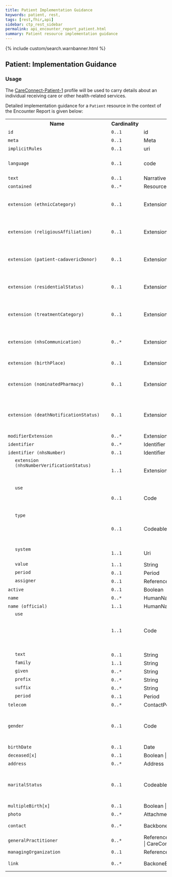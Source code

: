 ```yaml
---
title: Patient Implementation Guidance
keywords: patient, rest,
tags: [rest,fhir,api]
sidebar: ctp_rest_sidebar
permalink: api_encounter_report_patient.html
summary: Patient resource implementation guidance
---
```


{% include custom/search.warnbanner.html %}

<!--
{% include custom/fhir.referencemin.html resource="" userlink="" page="" fhirname="Patient" fhirlink="[Patient](http://hl7.org/fhir/stu3/patient.html)" content="User Stories" userlink="" %}
-->

<style>
td.sub{
content: '';
display: block;
width: 285px;
background-image: url(images/tbl_vjoin_end.png);
background-repeat: no-repeat;
background-position: 10px  10px;
padding-left: 30px;
}

td.sub-sub{
content: '';
display: block;
width: 285px;
background-image: url(images/tbl_vjoin_end.png);
background-repeat: no-repeat;
background-position: 30px  10px;
padding-left: 50px;
}

td.sub-sub-sub{
content: '';
display: block;
width: 285px;
background-image: url(images/tbl_vjoin_end.png);
background-repeat: no-repeat;
background-position: 50px  10px;
padding-left: 70px;
}
</style>

  

## Patient: Implementation Guidance ##

  

### Usage ###

The [CareConnect-Patient-1](https://fhir.hl7.org.uk/STU3/StructureDefinition/CareConnect-Patient-1) profile will be used to carry details about an individual receiving care or other health-related services.

Detailed implementation guidance for a `Patient` resource in the context of the Encounter Report is given below:

<table  style="min-width:100%;width:100%">
<tr>
<th  style="width:10%;">Name</th>
<th  style="width:5%;">Cardinality</th>
<th  style="width:10%;">Type</th>
<th  style="width:38%;">CareConnect Documentation</th>
</tr>
<tr>
<td><code  class="highlighter-rouge">id</code></td>
<td><code  class="highlighter-rouge">0..1</code></td>
<td>id</td>
<td>Logical id of this artifact</td>
</tr>
<tr>
<td><code  class="highlighter-rouge">meta</code></td>
<td><code  class="highlighter-rouge">0..1</code></td>
<td>Meta</td>
<td>Metadata about the resource</td>
</tr>
<tr>
<td><code  class="highlighter-rouge">implicitRules</code></td>
<td><code  class="highlighter-rouge">0..1</code></td>
<td>uri</td>
<td>A set of rules under which this content was created</td>
</tr>
<tr>
<td><code  class="highlighter-rouge">language</code></td>
<td><code  class="highlighter-rouge">0..1</code></td>
<td>code</td>
<td>Language of the resource content. <br/> <a  href="http://hl7.org/fhir/stu3/valueset-languages.html">Common Languages [Extensible but limited to All Languages]</a></td>
</tr>
<tr>
<td><code  class="highlighter-rouge">text</code></td>
<td><code  class="highlighter-rouge">0..1</code></td>
<td>Narrative</td>
<td>Text summary of the resource, for human interpretation</td>
</tr>
<tr>
<td><code  class="highlighter-rouge">contained</code></td>
<td><code  class="highlighter-rouge">0..*</code></td>
<td>Resource</td>
<td>Contained, inline Resources</td>
</tr>
<tr>
<td><code  class="highlighter-rouge">extension (ethnicCategory)</code></td>
<td><code  class="highlighter-rouge">0..1</code></td>
<td>Extension</td>
<td>Ethnic Category<br/>URL: <a  href="https://fhir.hl7.org.uk/STU3/StructureDefinition/Extension-CareConnect-EthnicCategory-1">https://fhir.hl7.org.uk/STU3/StructureDefinition/Extension-CareConnect-EthnicCategory-1</a></td>
</tr>
<tr>
<td><code  class="highlighter-rouge">extension (religiousAffiliation)</code></td>
<td><code  class="highlighter-rouge">0..1</code></td>
<td>Extension</td>
<td>Religious affiliation<br/>URL: <a  href="https://fhir.hl7.org.uk/STU3/StructureDefinition/Extension-CareConnect-ReligiousAffiliation-1">https://fhir.hl7.org.uk/STU3/StructureDefinition/Extension-CareConnect-ReligiousAffiliation-1</a></td>
</tr>
<tr>
<td><code  class="highlighter-rouge">extension (patient-cadavericDonor)</code></td>
<td><code  class="highlighter-rouge">0..1</code></td>
<td>Extension</td>
<td>Flag indicating whether the patient authorized the donation of body parts after death<br/>URL: <a  href="http://hl7.org/fhir/stu3/StructureDefinition/patient-cadavericDonor">http://hl7.org/fhir/stu3/StructureDefinition/patient-cadavericDonor</a></td>
</tr>
<tr>
<td><code  class="highlighter-rouge">extension (residentialStatus)</code></td>
<td><code  class="highlighter-rouge">0..1</code></td>
<td>Extension</td>
<td>The residential status of the patient<br/>URL: <a  href="https://fhir.hl7.org.uk/STU3/StructureDefinition/Extension-CareConnect-ResidentialStatus-1">https://fhir.hl7.org.uk/STU3/StructureDefinition/Extension-CareConnect-ResidentialStatus-1</a></td>
</tr>
<tr>
<td><code  class="highlighter-rouge">extension (treatmentCategory)</code></td>
<td><code  class="highlighter-rouge">0..1</code></td>
<td>Extension</td>
<td>The treatment category for this patient<br/>URL: <a  href="https://fhir.hl7.org.uk/STU3/StructureDefinition/Extension-CareConnect-TreatmentCategory-1">https://fhir.hl7.org.uk/STU3/StructureDefinition/Extension-CareConnect-TreatmentCategory-1</a></td>
</tr>
<tr>
<td><code  class="highlighter-rouge">extension (nhsCommunication)</code></td>
<td><code  class="highlighter-rouge">0..*</code></td>
<td>Extension</td>
<td>NHS communication preferences for a resource<br/>URL: <a  href="https://fhir.hl7.org.uk/STU3/StructureDefinition/Extension-CareConnect-NHSCommunication-1">https://fhir.hl7.org.uk/STU3/StructureDefinition/Extension-CareConnect-NHSCommunication-1</a></td>
</tr>
<tr>
<td><code  class="highlighter-rouge">extension (birthPlace)</code></td>
<td><code  class="highlighter-rouge">0..1</code></td>
<td>Extension</td>
<td>Birth Place: The registered place of birth of the patient.<br/>URL: <a  href="http://hl7.org/fhir/stu3/StructureDefinition/birthPlace">http://hl7.org/fhir/stu3/StructureDefinition/birthPlace</a></td>
</tr>
<tr>
<td><code  class="highlighter-rouge">extension (nominatedPharmacy)</code></td>
<td><code  class="highlighter-rouge">0..1</code></td>
<td>Extension</td>
<td>A patient's nominated pharmacy<br/>URL: <a  href="https://fhir.hl7.org.uk/STU3/StructureDefinition/Extension-CareConnect-NominatedPharmacy-1">https://fhir.hl7.org.uk/STU3/StructureDefinition/Extension-CareConnect-NominatedPharmacy-1</a></td>
</tr>
<tr>
<td><code  class="highlighter-rouge">extension (deathNotificationStatus)</code></td>
<td><code  class="highlighter-rouge">0..1</code></td>
<td>Extension</td>
<td>Representation of a patient’s death notification status (as held on Personal Demographics Service (PDS))<br/>URL: <a  href="https://fhir.hl7.org.uk/STU3/StructureDefinition/Extension-CareConnect-DeathNotificationStatus-1">https://fhir.hl7.org.uk/STU3/StructureDefinition/Extension-CareConnect-DeathNotificationStatus-1</a></td>
</tr>
<tr>
<td><code  class="highlighter-rouge">modifierExtension</code></td>
<td><code  class="highlighter-rouge">0..*</code></td>
<td>Extension</td>
<td>Extensions that cannot be ignored</td>
</tr>
<tr>
<td><code  class="highlighter-rouge">identifier</code></td>
<td><code  class="highlighter-rouge">0..*</code></td>
<td>Identifier</td>
<td>An identifier for this patient</td>
</tr>
<tr>
<td><code  class="highlighter-rouge">identifier (nhsNumber)</code></td>
<td><code  class="highlighter-rouge">0..1</code></td>
<td>Identifier</td>
<td>The patient's NHS number</td>
</tr>
<tr>
<td  class="sub"><code  class="highlighter-rouge">extension (nhsNumberVerificationStatus)</code></td>
<td><code  class="highlighter-rouge">1..1</code></td>
<td>Extension</td>
<td>NHS number verification status<br />URL: <a  href="https://fhir.hl7.org.uk/STU3/StructureDefinition/Extension-CareConnect-NHSNumberVerificationStatus-1">https://fhir.hl7.org.uk/STU3/StructureDefinition/Extension-CareConnect-NHSNumberVerificationStatus-1</a></td>
</tr>
<tr>
<td  class="sub"><code  class="highlighter-rouge">use</code></td>
<td><code  class="highlighter-rouge">0..1</code></td>
<td>Code</td>
<td>usual | official | temp | secondary (If known)<br />Binding (required): Identifies the purpose for this identifier, if known. (<a  href="http://hl7.org/fhir/stu3/valueset-identifier-use.html">http://hl7.org/fhir/stu3/valueset-identifier-use.html</a>)</td>
</tr>
<tr>
<td  class="sub"><code  class="highlighter-rouge">type</code></td>
<td><code  class="highlighter-rouge">0..1</code></td>
<td>CodeableConcept</td>
<td>Description of identifier<br/>Binding (extensible): A coded type for an identifier that can be used to determine which identifier to use for a specific purpose. (<a  href="http://hl7.org/fhir/stu3/valueset-identifier-type.html">http://hl7.org/fhir/stu3/valueset-identifier-type.html</a>)</td>
</tr>
<tr>
<td  class="sub"><code  class="highlighter-rouge">system</code></td>
<td><code  class="highlighter-rouge">1..1</code></td>
<td>Uri</td>
<td>The namespace for the identifier value<br/>Fixed Value: https://fhir.nhs.uk/Id/nhs-number</td>
</tr>
<tr>
<td  class="sub"><code  class="highlighter-rouge">value</code></td>
<td><code  class="highlighter-rouge">1..1</code></td>
<td>String</td>
<td>The value that is unique</td>
</tr>
<tr>
<td  class="sub"><code  class="highlighter-rouge">period</code></td>
<td><code  class="highlighter-rouge">0..1</code></td>
<td>Period</td>
<td>Time period when id is/was valid for use</td>
</tr>
<tr>
<td  class="sub"><code  class="highlighter-rouge">assigner</code></td>
<td><code  class="highlighter-rouge">0..1</code></td>
<td>Reference(CareConnectOrganization)</td>
<td>Organization that issued id (may be just text)</td>
</tr>
<tr>
<td><code  class="highlighter-rouge">active</code></td>
<td><code  class="highlighter-rouge">0..1</code></td>
<td>Boolean</td>
<td>Whether this patient's record is in active use</td>
</tr>
<tr>
<td><code  class="highlighter-rouge">name</code></td>
<td><code  class="highlighter-rouge">0..*</code></td>
<td>HumanName</td>
<td>A name associated with the patient</td>
</tr>
<tr>
<td><code  class="highlighter-rouge">name (official)</code></td>
<td><code  class="highlighter-rouge">1..1</code></td>
<td>HumanName</td>
<td>A name associated with the patient</td>
</tr>
<tr>
<td  class="sub"><code  class="highlighter-rouge">use</code></td>
<td><code  class="highlighter-rouge">1..1</code></td>
<td>Code</td>
<td>usual | official | temp | nickname | anonymous | old | maiden<br/>Fixed Value: official<br/>The use of a human name (<a  href="https://fhir.hl7.org.uk/STU3/ValueSet/CareConnect-NameUse-1">https://fhir.hl7.org.uk/STU3/ValueSet/CareConnect-NameUse-1</a>)</td>
</tr>
<tr>
<td  class="sub"><code  class="highlighter-rouge">text</code></td>
<td><code  class="highlighter-rouge">0..1</code></td>
<td>String</td>
<td>Text representation of the full name</td>
</tr>
<tr>
<td  class="sub"><code  class="highlighter-rouge">family</code></td>
<td><code  class="highlighter-rouge">1..1</code></td>
<td>String</td>
<td>TFamily name (often called 'Surname')</td>
</tr>
<tr>
<td  class="sub"><code  class="highlighter-rouge">given</code></td>
<td><code  class="highlighter-rouge">0..*</code></td>
<td>String</td>
<td>Given names (not always 'first'). Includes middle names</td>
</tr>
<tr>
<td  class="sub"><code  class="highlighter-rouge">prefix</code></td>
<td><code  class="highlighter-rouge">0..*</code></td>
<td>String</td>
<td>Parts that come before the name</td>
</tr>
<tr>
<td  class="sub"><code  class="highlighter-rouge">suffix</code></td>
<td><code  class="highlighter-rouge">0..*</code></td>
<td>String</td>
<td>Parts that come after the name</td>
</tr>
<tr>
<td  class="sub"><code  class="highlighter-rouge">period</code></td>
<td><code  class="highlighter-rouge">0..1</code></td>
<td>Period</td>
<td>Time period when name was/is in use</td>
</tr>
<tr>
<td><code  class="highlighter-rouge">telecom</code></td>
<td><code  class="highlighter-rouge">0..*</code></td>
<td>ContactPoint</td>
<td>A contact detail for the individual</td>
</tr>
<tr>
<td><code  class="highlighter-rouge">gender</code></td>
<td><code  class="highlighter-rouge">0..1</code></td>
<td>Code</td>
<td>male | female | other | unknown<br/>Binding (required): The gender of a person used for administrative purposes. (<a  href="https://fhir.hl7.org.uk/STU3/ValueSet/CareConnect-AdministrativeGender-1">https://fhir.hl7.org.uk/STU3/ValueSet/CareConnect-AdministrativeGender-1</a>)</td>
</tr>
<tr>
<td><code  class="highlighter-rouge">birthDate</code></td>
<td><code  class="highlighter-rouge">0..1</code></td>
<td>Date</td>
<td>The date of birth for the individual</td>
</tr>
<tr>
<td><code  class="highlighter-rouge">deceased[x]</code></td>
<td><code  class="highlighter-rouge">0..1</code></td>
<td>Boolean | dateTime</td>
<td>Indicates if the individual is deceased or not</td>
</tr>
<tr>
<td><code  class="highlighter-rouge">address</code></td>
<td><code  class="highlighter-rouge">0..*</code></td>
<td>Address</td>
<td>Addresses for the individual</td>
</tr>
<tr>
<td><code  class="highlighter-rouge">maritalStatus</code></td>
<td><code  class="highlighter-rouge">0..1</code></td>
<td>CodeableConcept</td>
<td>Marital (civil) status of a patient<br/>Binding (required): The domestic partnership status of a person. (<a  href="https://fhir.hl7.org.uk/STU3/ValueSet/CareConnect-MaritalStatus-1">https://fhir.hl7.org.uk/STU3/ValueSet/CareConnect-MaritalStatus-1</a>)</td>
</tr>
<tr>
<td><code  class="highlighter-rouge">multipleBirth[x]</code></td>
<td><code  class="highlighter-rouge">0..1</code></td>
<td>Boolean | Integer</td>
<td>Whether patient is part of a multiple birth</td>
</tr>
<tr>
<td><code  class="highlighter-rouge">photo</code></td>
<td><code  class="highlighter-rouge">0..*</code></td>
<td>Attachment</td>
<td>Image of the patient</td>
</tr>
<tr>
<td><code  class="highlighter-rouge">contact</code></td>
<td><code  class="highlighter-rouge">0..*</code></td>
<td>BackboneElement</td>
<td>A contact party (e.g. guardian, partner, friend) for the patient</td>
</tr>
<tr>
<td><code  class="highlighter-rouge">generalPractitioner</code></td>
<td><code  class="highlighter-rouge">0..*</code></td>
<td>Reference(CareConnectOrganization | CareConnectPractitioner)</td>
<td>Patient's nominated primary care provider</td>
</tr>
<tr>
<td><code  class="highlighter-rouge">managingOrganization</code></td>
<td><code  class="highlighter-rouge">0..1</code></td>
<td>Reference(CareConnectOrganization)</td>
<td>Organization that is the custodian of the patient record</td>
</tr>
<tr>
<td><code  class="highlighter-rouge">link</code></td>
<td><code  class="highlighter-rouge">0..*</code></td>
<td>BackoneElement</td>
<td>Link to another patient resource that concerns the same actual person</td>
</tr>
</table>
  

<!-- ## Example Scenario ##

Placeholder -->
<!--stackedit_data:
eyJoaXN0b3J5IjpbLTIwMTk0NjMxMDUsMTAxMTY2MTM0LC05Nz
g4NjMyNDIsLTIwMzIyNzkwOV19
-->
